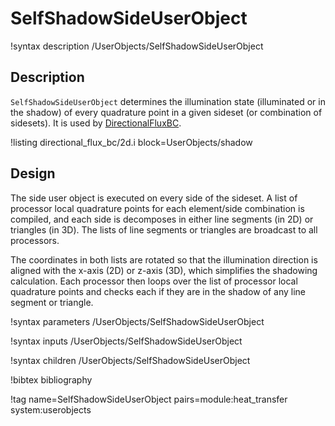 # SelfShadowSideUserObject

!syntax description /UserObjects/SelfShadowSideUserObject

## Description

`SelfShadowSideUserObject` determines the illumination state (illuminated or in the shadow) of every quadrature point in a given sideset (or combination of sidesets). It is used by
[DirectionalFluxBC](DirectionalFluxBC.md).

!listing directional_flux_bc/2d.i block=UserObjects/shadow

## Design

The side user object is executed on every side of the sideset. A list of processor local quadrature points for each element/side combination is compiled, and each side is decomposes in either line segments (in 2D) or triangles (in 3D). The lists of line segments or triangles are broadcast to all processors.

The coordinates in both lists are rotated so that the illumination direction is aligned with the x-axis (2D) or z-axis (3D), which simplifies the shadowing calculation. Each processor then loops over the list of processor local quadrature points and checks each if they are in the shadow of any line segment or triangle.

!syntax parameters /UserObjects/SelfShadowSideUserObject

!syntax inputs /UserObjects/SelfShadowSideUserObject

!syntax children /UserObjects/SelfShadowSideUserObject

!bibtex bibliography

!tag name=SelfShadowSideUserObject pairs=module:heat_transfer system:userobjects
